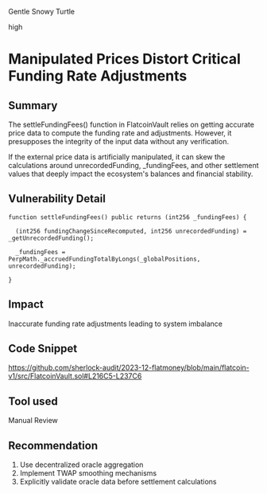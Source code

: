 Gentle Snowy Turtle

high

# Manipulated Prices Distort Critical Funding Rate Adjustments

## Summary
The settleFundingFees() function in FlatcoinVault relies on getting accurate price data to compute the funding rate and adjustments. However, it presupposes the integrity of the input data without any verification.

If the external price data is artificially manipulated, it can skew the calculations around unrecordedFunding, _fundingFees, and other settlement values that deeply impact the ecosystem's balances and financial stability.

## Vulnerability Detail
```solidity
function settleFundingFees() public returns (int256 _fundingFees) {

  (int256 fundingChangeSinceRecomputed, int256 unrecordedFunding) = _getUnrecordedFunding();

  _fundingFees = PerpMath._accruedFundingTotalByLongs(_globalPositions, unrecordedFunding); 

}
```
## Impact
Inaccurate funding rate adjustments leading to system imbalance

## Code Snippet
https://github.com/sherlock-audit/2023-12-flatmoney/blob/main/flatcoin-v1/src/FlatcoinVault.sol#L216C5-L237C6

## Tool used
Manual Review

## Recommendation
1. Use decentralized oracle aggregation
2. Implement TWAP smoothing mechanisms
3. Explicitly validate oracle data before settlement calculations
